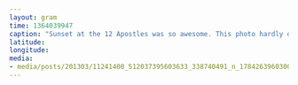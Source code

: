 ```yaml
---
layout: gram
time: 1364039947
caption: "Sunset at the 12 Apostles was so awesome. This photo hardly does it justice."
latitude: 
longitude: 
media:
- media/posts/201303/11241400_512037395603633_338740491_n_17842639603000351.jpg
---
```

